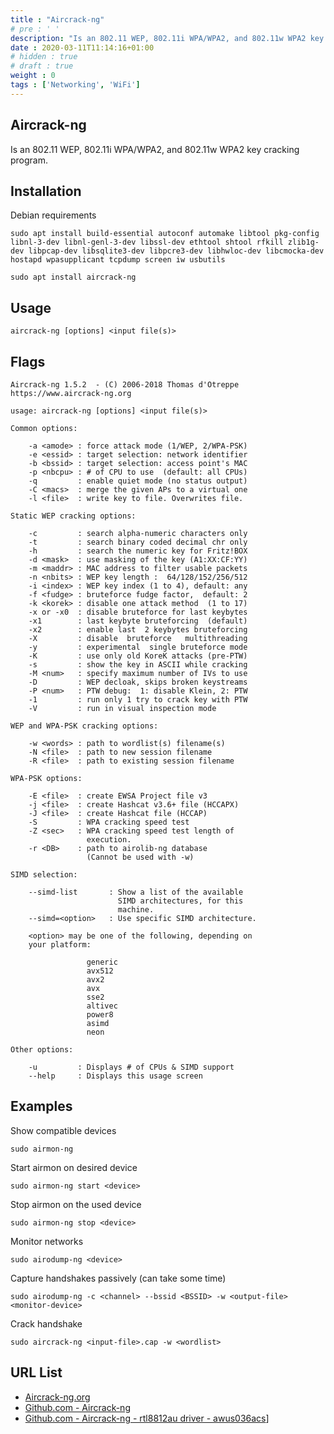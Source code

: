 ```yaml
---
title : "Aircrack-ng"
# pre : ' '
description: "Is an 802.11 WEP, 802.11i WPA/WPA2, and 802.11w WPA2 key cracking program."
date : 2020-03-11T11:14:16+01:00
# hidden : true
# draft : true
weight : 0
tags : ['Networking', 'WiFi']
---
```


## Aircrack-ng

Is an 802.11 WEP, 802.11i WPA/WPA2, and 802.11w WPA2 key cracking program.

## Installation

Debian requirements

```plain
sudo apt install build-essential autoconf automake libtool pkg-config libnl-3-dev libnl-genl-3-dev libssl-dev ethtool shtool rfkill zlib1g-dev libpcap-dev libsqlite3-dev libpcre3-dev libhwloc-dev libcmocka-dev hostapd wpasupplicant tcpdump screen iw usbutils
```

```plain
sudo apt install aircrack-ng
```

## Usage

```plain
aircrack-ng [options] <input file(s)>
```

## Flags

```plain
Aircrack-ng 1.5.2  - (C) 2006-2018 Thomas d'Otreppe
https://www.aircrack-ng.org

usage: aircrack-ng [options] <input file(s)>

Common options:

    -a <amode> : force attack mode (1/WEP, 2/WPA-PSK)
    -e <essid> : target selection: network identifier
    -b <bssid> : target selection: access point's MAC
    -p <nbcpu> : # of CPU to use  (default: all CPUs)
    -q         : enable quiet mode (no status output)
    -C <macs>  : merge the given APs to a virtual one
    -l <file>  : write key to file. Overwrites file.

Static WEP cracking options:

    -c         : search alpha-numeric characters only
    -t         : search binary coded decimal chr only
    -h         : search the numeric key for Fritz!BOX
    -d <mask>  : use masking of the key (A1:XX:CF:YY)
    -m <maddr> : MAC address to filter usable packets
    -n <nbits> : WEP key length :  64/128/152/256/512
    -i <index> : WEP key index (1 to 4), default: any
    -f <fudge> : bruteforce fudge factor,  default: 2
    -k <korek> : disable one attack method  (1 to 17)
    -x or -x0  : disable bruteforce for last keybytes
    -x1        : last keybyte bruteforcing  (default)
    -x2        : enable last  2 keybytes bruteforcing
    -X         : disable  bruteforce   multithreading
    -y         : experimental  single bruteforce mode
    -K         : use only old KoreK attacks (pre-PTW)
    -s         : show the key in ASCII while cracking
    -M <num>   : specify maximum number of IVs to use
    -D         : WEP decloak, skips broken keystreams
    -P <num>   : PTW debug:  1: disable Klein, 2: PTW
    -1         : run only 1 try to crack key with PTW
    -V         : run in visual inspection mode

WEP and WPA-PSK cracking options:

    -w <words> : path to wordlist(s) filename(s)
    -N <file>  : path to new session filename
    -R <file>  : path to existing session filename

WPA-PSK options:

    -E <file>  : create EWSA Project file v3
    -j <file>  : create Hashcat v3.6+ file (HCCAPX)
    -J <file>  : create Hashcat file (HCCAP)
    -S         : WPA cracking speed test
    -Z <sec>   : WPA cracking speed test length of
                 execution.
    -r <DB>    : path to airolib-ng database
                 (Cannot be used with -w)

SIMD selection:

    --simd-list       : Show a list of the available
                        SIMD architectures, for this
                        machine.
    --simd=<option>   : Use specific SIMD architecture.

    <option> may be one of the following, depending on
    your platform:

                 generic
                 avx512
                 avx2
                 avx
                 sse2
                 altivec
                 power8
                 asimd
                 neon

Other options:

    -u         : Displays # of CPUs & SIMD support
    --help     : Displays this usage screen
```

## Examples

Show compatible devices

```plain
sudo airmon-ng
```

Start airmon on desired device

```plain
sudo airmon-ng start <device>
```

Stop airmon on the used device

```plain
sudo airmon-ng stop <device>
```

Monitor networks

```plain
sudo airodump-ng <device>
```

Capture handshakes passively (can take some time)

```plain
sudo airodump-ng -c <channel> --bssid <BSSID> -w <output-file> <monitor-device>
```

Crack handshake

```plain
sudo aircrack-ng <input-file>.cap -w <wordlist>
```

## URL List

- [Aircrack-ng.org](https://www.aircrack-ng.org/)
- [Github.com - Aircrack-ng](https://github.com/aircrack-ng/aircrack-ng)
- [Github.com - Aircrack-ng - rtl8812au driver - awus036acs](https://github.com/aircrack-ng/rtl8812au/)]
